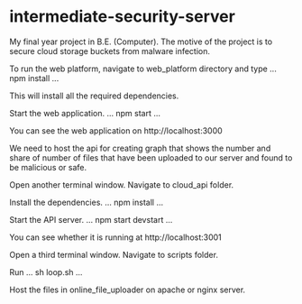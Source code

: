# intermediate-security-server
My final year project in B.E. (Computer). The motive of the project is to secure cloud storage buckets from malware infection.

To run the web platform, navigate to web_platform directory and type
...
npm install
...

This will install all the required dependencies.

Start the web application.
...
npm start
...

You can see the web application on http://localhost:3000

We need to host the api for creating graph that shows the number and share of number of files that have been uploaded to our server and found to be malicious or safe.

Open another terminal window.
Navigate to cloud_api folder.

Install the dependencies.
...
npm install
...

Start the API server.
...
npm start devstart
...

You can see whether it is running at http://localhost:3001

Open a third terminal window.
Navigate to scripts folder.

Run
...
sh loop.sh
...

Host the files in online_file_uploader on apache or nginx server.
